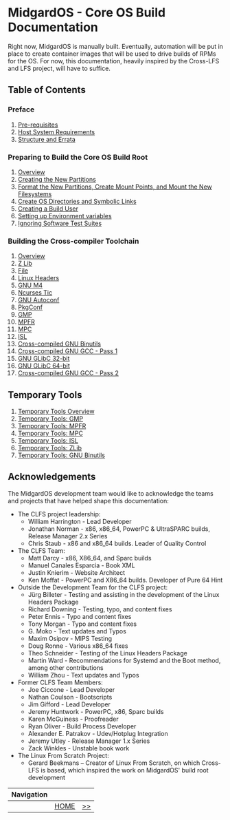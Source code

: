 # MidgardOS - Core OS Build Documentation

Right now, MidgardOS is manually built. Eventually, automation will be put in place to create container images that will be used to drive builds of RPMs for the OS. For now, this documentation, heavily inspired by the Cross-LFS and LFS project, will have to suffice.

## Table of Contents

### Preface

1. [Pre-requisites](./Prerequisites.md)
1. [Host System Requirements](./HostRequirements.md)
1. [Structure and Errata](./Structure.md)

### Preparing to Build the Core OS Build Root

1. [Overview](./PrepOverview.md)
1. [Creating the New Partitions](./CreatePartition.md)
1. [Format the New Partitions, Create Mount Points, and Mount the New Filesystems](./ManageDisk.md)
1. [Create OS Directories and Symbolic Links](./DirectoriesAndSymlinks.md)
1. [Creating a Build User](./CreateBuildUser.md)
1. [Setting up Environment variables](./SetEnvironmentVars.md)
1. [Ignoring Software Test Suites](./IgnoringPreFinalSWTests.md)

### Building the Cross-compiler Toolchain

1. [Overview](./CrossCompilationTools/Overview.md)
1. [Z Lib](./CrossCompilationTools/ZLib.md)
1. [File](./CrossCompilationTools/File.md)
1. [Linux Headers](./CrossCompilationTools/LinuxHeaders.md)
1. [GNU M4](./CrossCompilationTools/GNUM4.md)
1. [Ncurses Tic](./CrossCompilationTools/NCursesTic.md)
1. [GNU Autoconf](./CrossCompilationTools/Autoconf.md)
1. [PkgConf](./CrossCompilationTools/PkgConf.md)
1. [GMP](./CrossCompilationTools/GMP.md)
1. [MPFR](./CrossCompilationTools/MPFR.md)
1. [MPC](./CrossCompilationTools/MPC.md)
1. [ISL](./CrossCompilationTools/ISL.md)
1. [Cross-compiled GNU Binutils](./CrossCompilationTools/GNUBinutils.md)
1. [Cross-compiled GNU GCC - Pass 1](./CrossCompilationTools/GNUGCCp1.md)
1. [GNU GLibC 32-bit](./CrossCompilationTools/GNUGLibC32bit.md)
1. [GNU GLibC 64-bit](./CrossCompilationTools/GNUGLibC64bit.md)
1. [Cross-compiled GNU GCC - Pass 2](./CrossCompilationTools/GNUGCCp2.md)

## Temporary Tools

1. [Temporary Tools Overview](./TempTools/Overview.md)
1. [Temporary Tools: GMP](./TempTools/GMP.md)
1. [Temporary Tools: MPFR](./TempTools/MPFR.md)
1. [Temporary Tools: MPC](./TempTools/MPC.md)
1. [Temporary Tools: ISL](./TempTools/ISL.md)
1. [Temporary Tools: ZLib](./TempTools/ZLib.md)
1. [Temporary Tools: GNU Binutils](./TempTools/GNUBinutils.md)

## Acknowledgements

The MidgardOS development team would like to acknowledge the teams and projects that have helped shape this documentation:

- The CLFS project leadership:
  - William Harrington - Lead Developer
  - Jonathan Norman - x86, x86_64, PowerPC & UltraSPARC builds, Release Manager 2.x Series
  - Chris Staub - x86 and x86_64 builds. Leader of Quality Control
- The CLFS Team:
  - Matt Darcy - x86, X86_64, and Sparc builds
  - Manuel Canales Esparcia - Book XML
  - Justin Knierim - Website Architect
  - Ken Moffat - PowerPC and X86_64 builds. Developer of Pure 64 Hint
- Outside the Development Team for the CLFS project:
  - Jürg Billeter - Testing and assisting in the development of the Linux Headers Package
  - Richard Downing - Testing, typo, and content fixes
  - Peter Ennis - Typo and content fixes
  - Tony Morgan - Typo and content fixes
  - G. Moko - Text updates and Typos
  - Maxim Osipov - MIPS Testing
  - Doug Ronne - Various x86_64 fixes
  - Theo Schneider - Testing of the Linux Headers Package
  - Martin Ward - Recommendations for Systemd and the Boot method, among other contributions
  - William Zhou - Text updates and Typos
- Former CLFS Team Members:
  - Joe Ciccone - Lead Developer
  - Nathan Coulson - Bootscripts
  - Jim Gifford - Lead Developer
  - Jeremy Huntwork - PowerPC, x86, Sparc builds
  - Karen McGuiness - Proofreader
  - Ryan Oliver - Build Process Developer
  - Alexander E. Patrakov - Udev/Hotplug Integration
  - Jeremy Utley - Release Manager 1.x Series
  - Zack Winkles - Unstable book work
- The Linux From Scratch Project:
  - Gerard Beekmans – Creator of Linux From Scratch, on which Cross-LFS is based, which inspired the work on MidgardOS' build root development

| Navigation |||
| --- | --- | ---: |
| | [HOME](./README.md) | [>>](./Prerequisites.md) |
